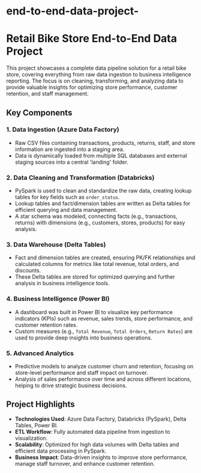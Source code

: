# end-to-end-data-project-



# Retail Bike Store End-to-End Data Project

This project showcases a complete data pipeline solution for a retail bike store, covering everything from raw data ingestion to business intelligence reporting. The focus is on cleaning, transforming, and analyzing data to provide valuable insights for optimizing store performance, customer retention, and staff management.

## Key Components

### 1. **Data Ingestion (Azure Data Factory)**
   - Raw CSV files containing transactions, products, returns, staff, and store information are ingested into a staging area.
   - Data is dynamically loaded from multiple SQL databases and external staging sources into a central 'landing' folder.

### 2. **Data Cleaning and Transformation (Databricks)**
   - PySpark is used to clean and standardize the raw data, creating lookup tables for key fields such as `order_status`.
   - Lookup tables and fact/dimension tables are written as Delta tables for efficient querying and data management.
   - A star schema was modeled, connecting facts (e.g., transactions, returns) with dimensions (e.g., customers, stores, products) for easy analysis.
   
### 3. **Data Warehouse (Delta Tables)**
   - Fact and dimension tables are created, ensuring PK/FK relationships and calculated columns for metrics like total revenue, total orders, and discounts.
   - These Delta tables are stored for optimized querying and further analysis in business intelligence tools.

### 4. **Business Intelligence (Power BI)**
   - A dashboard was built in Power BI to visualize key performance indicators (KPIs) such as revenue, sales trends, store performance, and customer retention rates.
   - Custom measures (e.g., `Total Revenue`, `Total Orders`, `Return Rates`) are used to provide deep insights into business operations.

### 5. **Advanced Analytics**
   - Predictive models to analyze customer churn and retention, focusing on store-level performance and staff impact on turnover.
   - Analysis of sales performance over time and across different locations, helping to drive strategic business decisions.

## Project Highlights
   - **Technologies Used**: Azure Data Factory, Databricks (PySpark), Delta Tables, Power BI.
   - **ETL Workflow**: Fully automated data pipeline from ingestion to visualization.
   - **Scalability**: Optimized for high data volumes with Delta tables and efficient data processing in PySpark.
   - **Business Impact**: Data-driven insights to improve store performance, manage staff turnover, and enhance customer retention.

